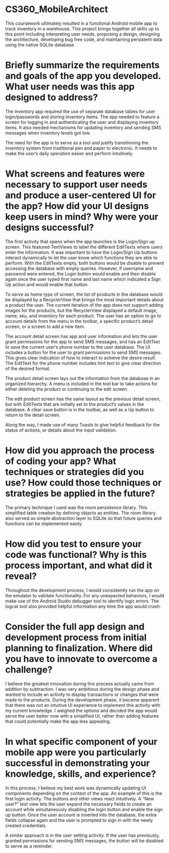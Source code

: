 # CS360_MobileArchitect

This coursework ultimately resulted in a functional Android mobile app to track inventory in a warehouse. This project brings together all skills up to this point including interpreting user needs, proposing a design, designing the architecture, developing bug free code, and maintaining persistent data using the native SQLite database.

# Briefly summarize the requirements and goals of the app you developed. What user needs was this app designed to address?

The inventory app required the use of separate database tables for user login/passwords and storing inventory items. The app needed to feature a screen for logging in and authenticating the user and displaying inventory items. It also needed mechanisms for updating inventory and sending SMS messages when inventory levels got low. 

The need for the app is to serve as a tool and justify transitioning the inventory system from traditional pen and paper to electronic. It needs to make the user’s daily operation easier and perform intuitively. 

# What screens and features were necessary to support user needs and produce a user-centered UI for the app? How did your UI designs keep users in mind? Why were your designs successful?

The first activity that opens when the app launches is the Login/Sign up screen. This featured TextViews to label the different EditTexts where users enter the information. It was important to have the Login/Sign Up buttons interact dynamically to let the user know which functions they are able to perform. With the EditTexts empty, both buttons would be disable to prevent accessing the database with empty queries. However, if username and password were entered, the Login button would enable and then disable again once the user typed first name and last name  which indicated a Sign Up action and would enable that button. 

To serve as home type of screen, the list of products in the database would be displayed by a RecyclerView that brings the most important details about a product the user. The current iteration of the app does not support adding images for the products, but the RecyclerView displayed a default image, name, sku, and inventory for each product. The user has an option to go to account details from the menu in the toolbar, a specific product’s detail screen, or a screen to add a new item.

The account detail screen has app and user information and lets the user grant permissions for the app to send SMS messages, and has an EditText to save the current user’s phone number to the user database. The UI includes a button for the user to grant permissions to send SMS messages. This gives clear indication of how to interact to achieve the desire result. The EditText for the phone number includes hint text to give clear direction of the desired format.

The product detail screen lays out the information from the database in an organized hierarchy. A menu is included in the tool bar to take actions for either deleting the product or continuing to the edit screen.

The edit product screen has the same layout as the previous detail screen, but with EditTexts that are initially set to the product’s values in the database. A clear save button is in the toolbar, as well as a Up button to return to the detail screen. 

Along the way, I made use of many Toasts to give helpful feedback for the status of actions, or details about the input validation.

# How did you approach the process of coding your app? What techniques or strategies did you use? How could those techniques or strategies be applied in the future?

The primary technique I used was the room persistence library. This simplified table creation by defining objects as entities. The room library also served as simple abstraction layer to SQLite so that future queries and functions can be implemented easily.

# How did you test to ensure your code was functional? Why is this process important, and what did it reveal?

Throughout the development process, I would consistently run the app on the emulator to validate functionality. For any unexpected behaviors, I would make use of the Android Studio debugger tool to identify logic errors. The logcat tool also provided helpful information any time the app would crash. 
# Consider the full app design and development process from initial planning to finalization. Where did you have to innovate to overcome a challenge?

I believe the greatest innovation during this process actually came from addition by subtraction. I was very ambitious during the design phase and wanted to include an activity to display transactions or changes that were made to the products. During the development phase, it became apparent that there was not an intuitive UI experience to implement this activity with my current knowledge. I weighed the options and decided the app would serve the user better now with a simplified UI, rather than adding features that could potentially make the app less appealing.

# In what specific component of your mobile app were you particularly successful in demonstrating your knowledge, skills, and experience?

In this process, I believe my best work was dynamically updating UI components depending on the context of the app. An example of this is the first login activity. The buttons and other views react intuitively. A “New user?” text view lets the user expand the necessary fields to create an account while simultaneously disabling the login button and enable the sign up button. Once the user account is inserted into the database, the extra fields collapse again and the user is prompted to sign in with the newly created credentials. 

A similar approach is in the user setting activity. If the user has previously, granted permissions for sending SMS messages, the button will be disabled to serve as a reminder.





